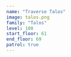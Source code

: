 ```yaml
---
name: "Traverse Talos"
image: talos.png
family: "Talos"
level: 100
start_floor: 61
end_floor: 69
patrol: true
---
```

